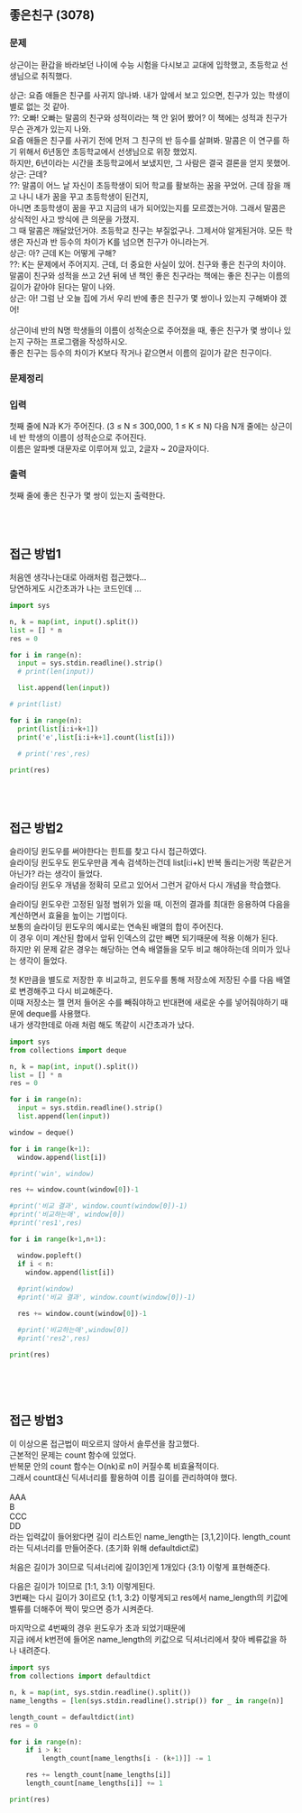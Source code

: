 ## 좋은친구 (3078)  

### 문제
상근이는 환갑을 바라보던 나이에 수능 시험을 다시보고 교대에 입학했고, 초등학교 선생님으로 취직했다. <br/>

상근: 요즘 애들은 친구를 사귀지 않나봐. 내가 앞에서 보고 있으면, 친구가 있는 학생이 별로 없는 것 같아.<br/>
??: 오빠! 오빠는 말콤의 친구와 성적이라는 책 안 읽어 봤어? 이 책에는 성적과 친구가 무슨 관계가 있는지 나와. <br/>
요즘 애들은 친구를 사귀기 전에 먼저 그 친구의 반 등수를 살펴봐. 말콤은 이 연구를 하기 위해서 6년동안 초등학교에서 선생님으로 위장 했었지. <br/>
하지만, 6년이라는 시간을 초등학교에서 보냈지만, 그 사람은 결국 결론을 얻지 못했어.<br/>
상근: 근데?<br/>
??: 말콤이 어느 날 자신이 초등학생이 되어 학교를 활보하는 꿈을 꾸었어. 근데 잠을 깨고 나니 내가 꿈을 꾸고 초등학생이 된건지, <br/>
아니면 초등학생이 꿈을 꾸고 지금의 내가 되어있는지를 모르겠는거야. 그래서 말콤은 상식적인 사고 방식에 큰 의문을 가졌지.<br/>
그 때 말콤은 깨달았던거야. 초등학교 친구는 부질없구나. 그제서야 알게된거야. 모든 학생은 자신과 반 등수의 차이가 K를 넘으면 친구가 아니라는거.<br/>
상근: 아? 근데 K는 어떻게 구해?<br/>
??: K는 문제에서 주어지지. 근데, 더 중요한 사실이 있어. 친구와 좋은 친구의 차이야.<br/>
말콤이 친구와 성적을 쓰고 2년 뒤에 낸 책인 좋은 친구라는 책에는 좋은 친구는 이름의 길이가 같아야 된다는 말이 나와.<br/>
상근: 아! 그럼 난 오늘 집에 가서 우리 반에 좋은 친구가 몇 쌍이나 있는지 구해봐야 겠어!<br/><br/>
상근이네 반의 N명 학생들의 이름이 성적순으로 주어졌을 때, 좋은 친구가 몇 쌍이나 있는지 구하는 프로그램을 작성하시오.<br/> 좋은 친구는 등수의 차이가 K보다 작거나 같으면서 이름의 길이가 같은 친구이다.<br/>

### 문제정리

### 입력
첫째 줄에 N과 K가 주어진다. (3 ≤ N ≤ 300,000, 1 ≤ K ≤ N) 다음 N개 줄에는 상근이네 반 학생의 이름이 성적순으로 주어진다.<br/>
이름은 알파벳 대문자로 이루어져 있고, 2글자 ~ 20글자이다.

### 출력
첫째 줄에 좋은 친구가 몇 쌍이 있는지 출력한다. 

<br/> <br/>
## 접근 방법1
처음엔 생각나는대로 아래처럼 접근했다... <br/>
당연하게도 시간초과가 나는 코드인데 ...

```python
import sys

n, k = map(int, input().split())
list = [] * n
res = 0

for i in range(n):
  input = sys.stdin.readline().strip()
  # print(len(input))

  list.append(len(input))

# print(list)

for i in range(n):
  print(list[i:i+k+1])
  print('e',list[i:i+k+1].count(list[i]))
  
  # print('res',res)

print(res)

```
<br/><br/>
## 접근 방법2
슬라이딩 윈도우를 써야한다는 힌트를 찾고 다시 접근하였다. <br/>
슬라이딩 윈도우도 윈도우만큼 계속 검색하는건데 list[i:i+k] 반복 돌리는거랑 똑같은거 아닌가? 라는 생각이 들었다. <br/>
슬라이딩 윈도우 개념을 정확히 모르고 있어서 그런거 같아서 다시 개념을 학습했다. <br/>

슬라이딩 윈도우란 고정된 일정 범위가 있을 때, 이전의 결과를 최대한 응용하여 다음을 계산하면서 효율을 높이는 기법이다. <br/>
보통의 슬라이딩 윈도우의 예시로는 연속된 배열의 합이 주어진다. <br/>
이 경우 이미 계산된 합에서 앞뒤 인덱스의 값만 빼면 되기때문에 적용 이해가 된다. <br/>
하지만 위 문제 같은 경우는 해당하는 연속 배열들을 모두 비교 해야하는데 의미가 있나는 생각이 들었다. <br/>

첫 K만큼을 별도로 저장한 후 비교하고, 윈도우를 통해 저장소에 저장된 수를 다음 배열로 변경해주고 다시 비교해준다. <br/>
이때 저장소는 젤 먼저 들어온 수를 빼줘야하고 반대편에 새로운 수를 넣어줘야하기 때문에 deque를 사용했다. <br/>
내가 생각한데로 아래 처럼 해도 똑같이 시간초과가 났다. <br/>

```python
import sys
from collections import deque

n, k = map(int, input().split())
list = [] * n
res = 0

for i in range(n):
  input = sys.stdin.readline().strip()
  list.append(len(input))

window = deque()

for i in range(k+1):
  window.append(list[i])  

#print('win', window)

res += window.count(window[0])-1

#print('비교 결과', window.count(window[0])-1)
#print('비교하는애', window[0])
#print('res1',res)

for i in range(k+1,n+1):

  window.popleft()
  if i < n:
    window.append(list[i])
    
  #print(window)
  #print('비교 결과', window.count(window[0])-1)

  res += window.count(window[0])-1

  #print('비교하는애',window[0])
  #print('res2',res)

print(res)
  
```
<br/><br/>

## 접근 방법3
이 이상으론 접근법이 떠오르지 않아서 솔루션을 참고했다. <br/>
근본적인 문제는 count 함수에 있었다.  <br/>
반복문 안의 count 함수는 O(nk)로 n이 커질수록 비효율적이다. <br/>
그래서 count대신 딕셔너리를 활용하여 이름 길이를 관리하여야 했다. <br/> <br/>
AAA <br/>
B <br/>
CCC <br/>
DD <br/>
라는 입력값이 들어왔다면 길이 리스트인 name_length는 [3,1,2]이다. 
length_count 라는 딕셔너리를 만들어준다. (초기화 위해 defaultdict로)

처음은 길이가 3이므로 딕셔너리에 길이3인게 1개있다 {3:1} 이렇게 표현해준다.

다음은 길이가 1이므로 [1:1, 3:1} 이렇게된다. <br/>
3번째는 다시 길이가 3이르모 {1:1, 3:2} 이렇게되고 res에서 name_length의 키값에 벨류를 더해주어 
짝이 맞으면 증가 시켜준다. 

마지막으로 4번째의 경우 윈도우가 초과 되었기때문에 <br/>
지금 i에서 k번전에 들어온 name_length의 키값으로 딕셔너리에서 찾아 베류값을 하나 내려준다. <br/>


```python
import sys
from collections import defaultdict

n, k = map(int, sys.stdin.readline().split())
name_lengths = [len(sys.stdin.readline().strip()) for _ in range(n)]

length_count = defaultdict(int)  
res = 0

for i in range(n):
    if i > k:  
        length_count[name_lengths[i - (k+1)]] -= 1

    res += length_count[name_lengths[i]]  
    length_count[name_lengths[i]] += 1  

print(res)

```




